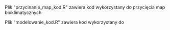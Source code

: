 Plik "przycinanie_map_kod.R" zawiera kod wykorzystany do przycięcia map bioklimatycznych

Plik "modelowanie_kod.R" zawiera kod wykorzystany do  
